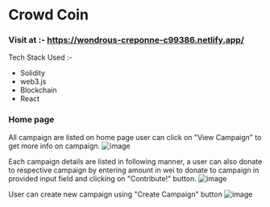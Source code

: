 # Crowd Coin 

### Visit at :- https://wondrous-creponne-c99386.netlify.app/

Tech Stack Used :-
- Solidity
- web3.js
- Blockchain
- React

### Home page
All campaign are listed on home page user can click on "View Campaign" to get more info on campaign. 
![image](https://user-images.githubusercontent.com/86155751/226811617-33a8bc78-0ddb-4437-9a9e-a93ff4193ffb.png)

Each campaign details are listed in following manner, a user can also donate to respective campaign by entering amount in wei to donate to campaign in provided input field and clicking on "Contribute!" button.
![image](https://user-images.githubusercontent.com/86155751/226812238-635247d2-1d6b-481f-a3ff-e9427da3b1e5.png)

User can create new campaign using "Create Campaign" button 
![image](https://user-images.githubusercontent.com/86155751/226812669-78bc7788-fb7d-4513-b1ed-8bf5c4f248fd.png)
